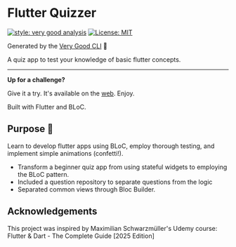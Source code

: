 # Flutter Quizzer

<!-- ![coverage][coverage_badge] -->
[![style: very good analysis][very_good_analysis_badge]][very_good_analysis_link]
[![License: MIT][license_badge]][license_link]

Generated by the [Very Good CLI][very_good_cli_link] 🤖

A quiz app to test your knowledge of basic flutter concepts.

---
**Up for a challenge?**

Give it a try. It's available on the [web](https://csarevalo.github.io/flutter-quizzer/). Enjoy.

Built with Flutter and BLoC.

## Purpose 🚀
Learn to develop flutter apps using BLoC, employ thorough testing, and implement simple animations (confetti!).
* Transform a beginner quiz app from using stateful widgets to employing the BLoC pattern.
* Included a question repository to separate questions from the logic
* Separated common views through Bloc Builder.

## Acknowledgements
This project was inspired by Maximilian Schwarzmüller's Udemy course: 
Flutter & Dart - The Complete Guide [2025 Edition]




[coverage_badge]: coverage_badge.svg
[flutter_localizations_link]: https://api.flutter.dev/flutter/flutter_localizations/flutter_localizations-library.html
[internationalization_link]: https://flutter.dev/docs/development/accessibility-and-localization/internationalization
[license_badge]: https://img.shields.io/badge/license-MIT-blue.svg
[license_link]: https://opensource.org/licenses/MIT
[very_good_analysis_badge]: https://img.shields.io/badge/style-very_good_analysis-B22C89.svg
[very_good_analysis_link]: https://pub.dev/packages/very_good_analysis
[very_good_cli_link]: https://github.com/VeryGoodOpenSource/very_good_cli
